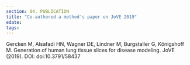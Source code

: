 ```yaml
---
section: 04. PUBLICATION
title: "Co-authored a method's paper on JoVE 2019" 
edate: 
tags:
---
```


Gercken M, Alsafadi HN, Wagner DE, Lindner M, Burgstaller G, Königshoff M. Generation of human lung tissue slices for disease modeling. JoVE (2019). DOI: doi:10.3791/58437

